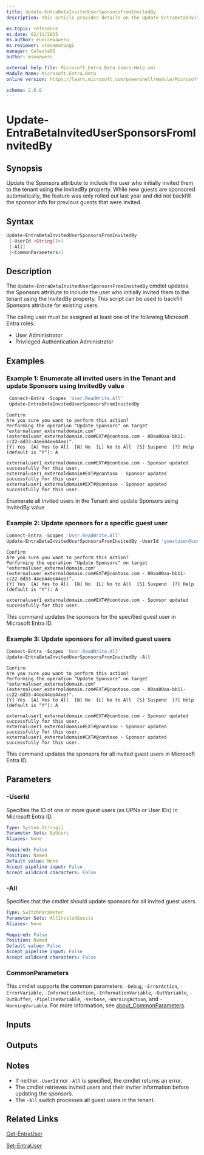 ```yaml
---
title: Update-EntraBetaInvitedUserSponsorsFromInvitedBy
description: This article provides details on the Update-EntraBetaInvitedUserSponsorsFromInvitedBy command.

ms.topic: reference
ms.date: 02/11/2025
ms.author: eunicewaweru
ms.reviewer: stevemutungi
manager: CelesteDG
author: msewaweru

external help file: Microsoft.Entra.Beta.Users-Help.xml
Module Name: Microsoft.Entra.Beta
online version: https://learn.microsoft.com/powershell/module/Microsoft.Beta.Entra/Update-EntraBetaInvitedUserSponsorsFromInvitedBy

schema: 2.0.0
---
```


# Update-EntraBetaInvitedUserSponsorsFromInvitedBy

## Synopsis

Update the Sponsors attribute to include the user who initially invited them to the tenant using the InvitedBy property. While new guests are sponsored automatically, the feature was only rolled out last year and did not backfill the sponsor info for previous guests that were invited.

## Syntax

```powershell
Update-EntraBetaInvitedUserSponsorsFromInvitedBy
 [-UserId <String[]>]
 [-All]
 [<CommonParameters>]
```

## Description

The `Update-EntraBetaInvitedUserSponsorsFromInvitedBy` cmdlet updates the Sponsors attribute to include the user who initially invited them to the tenant using the InvitedBy property. This script can be used to backfill Sponsors attribute for existing users.

The calling user must be assigned at least one of the following Microsoft Entra roles:

- User Administrator
- Privileged Authentication Administrator

## Examples

### Example 1: Enumerate all invited users in the Tenant and update Sponsors using InvitedBy value

```powershell
 Connect-Entra -Scopes 'User.ReadWrite.All'
 Update-EntraBetaInvitedUserSponsorsFromInvitedBy
```

```Output
Confirm
Are you sure you want to perform this action?
Performing the operation "Update Sponsors" on target "externaluser_externaldomain.com"
(externaluser_externaldomain.com#EXT#@contoso.com - 00aa00aa-bb11-cc22-dd33-44ee44ee44ee)".
[Y] Yes  [A] Yes to All  [N] No  [L] No to All  [S] Suspend  [?] Help (default is "Y"): A

externaluser1_externaldomain.com#EXT#@contoso.com - Sponsor updated successfully for this user.
externaluser1_externaldomain#EXT#@contoso - Sponsor updated successfully for this user.
externaluser1_externaldomain#EXT#@contoso - Sponsor updated successfully for this user.
```

Enumerate all invited users in the Tenant and update Sponsors using InvitedBy value

### Example 2: Update sponsors for a specific guest user

```powershell
Connect-Entra -Scopes 'User.ReadWrite.All'
Update-EntraBetaInvitedUserSponsorsFromInvitedBy -UserId 'guestuser@contoso.com','guestuser1@contoso.com'
```

```Output
Confirm
Are you sure you want to perform this action?
Performing the operation "Update Sponsors" on target "externaluser_externaldomain.com"
(externaluser_externaldomain.com#EXT#@contoso.com - 00aa00aa-bb11-cc22-dd33-44ee44ee44ee)".
[Y] Yes  [A] Yes to All  [N] No  [L] No to All  [S] Suspend  [?] Help (default is "Y"): A

externaluser1_externaldomain.com#EXT#@contoso.com - Sponsor updated successfully for this user.
```

This command updates the sponsors for the specified guest user in Microsoft Entra ID.

### Example 3: Update sponsors for all invited guest users

```powershell
Connect-Entra -Scopes 'User.ReadWrite.All'
Update-EntraBetaInvitedUserSponsorsFromInvitedBy -All
```

```Output
Confirm
Are you sure you want to perform this action?
Performing the operation "Update Sponsors" on target "externaluser_externaldomain.com"
(externaluser_externaldomain.com#EXT#@contoso.com - 00aa00aa-bb11-cc22-dd33-44ee44ee44ee)".
[Y] Yes  [A] Yes to All  [N] No  [L] No to All  [S] Suspend  [?] Help (default is "Y"): A

externaluser1_externaldomain.com#EXT#@contoso.com - Sponsor updated successfully for this user.
externaluser1_externaldomain#EXT#@contoso - Sponsor updated successfully for this user.
externaluser1_externaldomain#EXT#@contoso - Sponsor updated successfully for this user.
```

This command updates the sponsors for all invited guest users in Microsoft Entra ID.

## Parameters

### -UserId

Specifies the ID of one or more guest users (as UPNs or User IDs) in Microsoft Entra ID.

```yaml
Type: System.String[]
Parameter Sets: ByUsers
Aliases: None

Required: False
Position: Named
Default value: None
Accept pipeline input: False
Accept wildcard characters: False
```

### -All

Specifies that the cmdlet should update sponsors for all invited guest users.

```yaml
Type: SwitchParameter
Parameter Sets: AllInvitedGuests
Aliases: None

Required: False
Position: Named
Default value: False
Accept pipeline input: False
Accept wildcard characters: False
```

### CommonParameters

This cmdlet supports the common parameters: `-Debug`, `-ErrorAction`, `-ErrorVariable`, `-InformationAction`, `-InformationVariable`, `-OutVariable`, `-OutBuffer`, `-PipelineVariable`, `-Verbose`, `-WarningAction`, and `-WarningVariable`. For more information, see [about_CommonParameters](https://go.microsoft.com/fwlink/?LinkID=113216).

## Inputs

## Outputs

## Notes

- If neither `-UserId` nor `-All` is specified, the cmdlet returns an error.
- The cmdlet retrieves invited users and their inviter information before updating the sponsors.
- The `-All` switch processes all guest users in the tenant.

## Related Links

[Get-EntraUser](Get-EntraBetaUser.md)

[Set-EntraUser](Set-EntraBetaUser.md)
